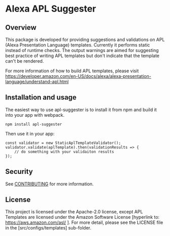 # Alexa APL Suggester

## Overview
This package is developed for providing suggestions and validations on APL (Alexa Presentation Language) templates. Currently it performs static instead of runtime checks. The output warnings are aimed for suggesting best practice of writing APL templates but don't indicate that the template can't be rendered.

For more information of how to build APL templates, please visit https://developer.amazon.com/en-US/docs/alexa/alexa-presentation-language/understand-apl.html

## Installation and usage
The easiest way to use apl-suggester is to install it from npm and build it into your app with webpack.
```
npm install apl-suggester
```

Then use it in your app:
```
const validator = new StaticAplTemplateValidator();
validator.validate(aplTemplate).then(validationResults => {
    // do something with your validaiton results
});
```

## Security

See [CONTRIBUTING](CONTRIBUTING.md#security-issue-notifications) for more information.

## License

This project is licensed under the Apache-2.0 license, except APL Templates are licensed under the Amazon Software License [hyperlink to:  https://aws.amazon.com/asl/ ].  For more detail,  please see the LICENSE file in the [src/configs/templates] sub-folder.
